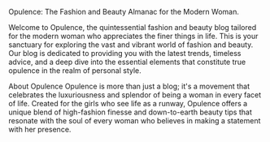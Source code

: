 Opulence: The Fashion and Beauty Almanac for the Modern Woman.

Welcome to Opulence, the quintessential fashion and beauty blog tailored for the modern woman who appreciates the finer things in life. 
This is your sanctuary for exploring the vast and vibrant world of fashion and beauty. Our blog is dedicated to providing you with the latest trends, 
timeless advice, and a deep dive into the essential elements that constitute true opulence in the realm of personal style.

About Opulence
Opulence is more than just a blog; it's a movement that celebrates the luxuriousness and splendor of being a woman in every facet of life.
Created for the girls who see life as a runway, Opulence offers a unique blend of high-fashion finesse and down-to-earth beauty tips that
resonate with the soul of every woman who believes in making a statement with her presence.
